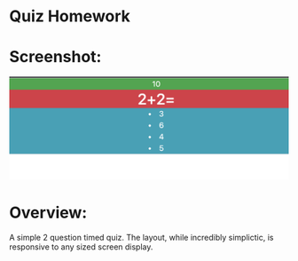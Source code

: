 # Quiz Homework

# Screenshot:
![Quiz](/pics/first.png)

# Overview:
A simple 2 question timed quiz. The layout, while incredibly simplictic, is responsive to any sized screen display. 